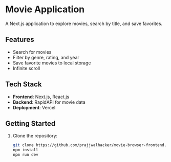 # Movie Application

A Next.js application to explore movies, search by title, and save favorites.

## Features
- Search for movies
- Filter by genre, rating, and year
- Save favorite movies to local storage
- Infinite scroll

## Tech Stack
- **Frontend**: Next.js, React.js
- **Backend**: RapidAPI for movie data
- **Deployment**: Vercel

## Getting Started

1. Clone the repository:
   ```bash
   git clone https://github.com/prajjwalhacker/movie-browser-frontend.git
   npm install
   npm run dev
